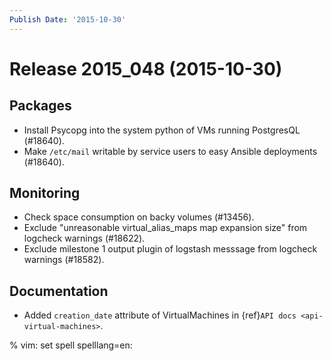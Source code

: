```yaml
---
Publish Date: '2015-10-30'
---
```


# Release 2015_048 (2015-10-30)

## Packages

- Install Psycopg into the system python of VMs running PostgresQL (#18640).
- Make `/etc/mail` writable by service users to easy Ansible deployments
  (#18640).

## Monitoring

- Check space consumption on backy volumes (#13456).
- Exclude "unreasonable virtual_alias_maps map expansion size" from logcheck warnings (#18622).
- Exclude milestone 1 output plugin of logstash messsage from logcheck warnings (#18582).

## Documentation

- Added `creation_date` attribute of VirtualMachines in {ref}`API docs
  <api-virtual-machines>`.

% vim: set spell spelllang=en:

